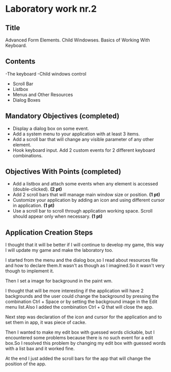 Laboratory work nr.2
============================
Title
----------------------------
Advanced Form Elements. Child Windowses. Basics of Working With Keyboard.

Contents
---------------------------
-The keyboard
-Child windows control
  - Scroll Bar
  - Listbox
- Menus and Other Resources
- Dialog Boxes

Mandatory Objectives (completed)
--------------------------------
- Display a dialog box on some event.
- Add a system menu to your application with at least 3 items.
- Add a scroll bar that will change any visible parameter of any other element.
- Hook keyboard input. Add 2 custom events for 2 different keyboard combinations.

Objectives With Points (completed)
----------------------------------
- Add a listbox and attach some events when any element is accessed (double-clicked). **(2 pt)**
- Add 2 scroll bars that will manage main window size or position. **(1 pt)**
- Customize your application by adding an icon and using different cursor in application. **(1 pt)**
- Use a scroll bar to scroll through application working space. Scroll should appear only when necessary. **(1 pt)**

Application Creation Steps
--------------------------

I thought that it will be better if I will continue to develop my game, this way I will update my game and make the laboratory too.

  I started from the menu and the dialog box,so I read about resources file and how to declare them.It wasn't as though as I imagined.So it wasn't very though to implement it. 
  
  Then I set a image for background in the paint wm.
  
  I thought that will be more interesting if the application will have 2 backgrounds and the user could change the background by pressing the combination Ctrl + Space or by setting the background image in the Edit menu list.Also I added the combination Ctrl + Q that will close the app.
  
  Next step was declaration of the icon and cursor for the application and to set them in app, it was piece of cacke.
  
  Then I wanted to make  my edit box with guessed words clickable, but I encountered some problems because there is no such event for a edit box.So I resolved this problem by changing my edit box with guessed words with a list bax and it worked fine.
  
  At the end I just added the scroll bars for the app that will change the position of the app.
  
  
  
  
  
  
